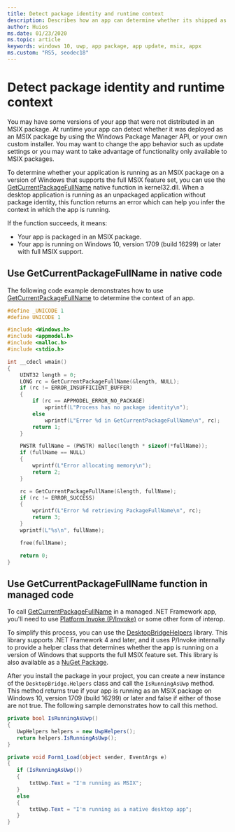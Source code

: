 ```yaml
---
title: Detect package identity and runtime context
description: Describes how an app can determine whether its shipped as an MSIX package on Win 1709 or later. 
author: Huios
ms.date: 01/23/2020
ms.topic: article
keywords: windows 10, uwp, app package, app update, msix, appx
ms.custom: "RS5, seodec18"
---
```


# Detect package identity and runtime context

You may have some versions of your app that were not distributed in an MSIX package. At runtime your app can detect whether it was deployed as an MSIX package by using the Windows Package Manager API, or your own custom installer. You may want to change the app behavior such as update settings or you may want to take advantage of functionality only available to MSIX packages.

To determine whether your application is running as an MSIX package on a version of Windows that supports the full MSIX feature set, you can use the [GetCurrentPackageFullName](/windows/win32/api/appmodel/nf-appmodel-getcurrentpackagefullname) native function in kernel32.dll. When a desktop application is running as an unpackaged application without package identity, this function returns an error which can help you infer the context in which the app is running.

If the function succeeds, it means:

* Your app is packaged in an MSIX package.
* Your app is running on Windows 10, version 1709 (build 16299) or later with full MSIX support.

## Use GetCurrentPackageFullName in native code

The following code example demonstrates how to use [GetCurrentPackageFullName](/windows/win32/api/appmodel/nf-appmodel-getcurrentpackagefullname) to determine the context of an app.

```cpp
#define _UNICODE 1
#define UNICODE 1

#include <Windows.h>
#include <appmodel.h>
#include <malloc.h>
#include <stdio.h>

int __cdecl wmain()
{
    UINT32 length = 0;
    LONG rc = GetCurrentPackageFullName(&length, NULL);
    if (rc != ERROR_INSUFFICIENT_BUFFER)
    {
        if (rc == APPMODEL_ERROR_NO_PACKAGE)
            wprintf(L"Process has no package identity\n");
        else
            wprintf(L"Error %d in GetCurrentPackageFullName\n", rc);
        return 1;
    }

    PWSTR fullName = (PWSTR) malloc(length * sizeof(*fullName));
    if (fullName == NULL)
    {
        wprintf(L"Error allocating memory\n");
        return 2;
    }

    rc = GetCurrentPackageFullName(&length, fullName);
    if (rc != ERROR_SUCCESS)
    {
        wprintf(L"Error %d retrieving PackageFullName\n", rc);
        return 3;
    }
    wprintf(L"%s\n", fullName);

    free(fullName);

    return 0;
}
```

## Use GetCurrentPackageFullName function in managed code

To call [GetCurrentPackageFullName](/windows/win32/api/appmodel/nf-appmodel-getcurrentpackagefullname) in a managed .NET Framework app, you'll need to use [Platform Invoke (P/Invoke)](/dotnet/standard/native-interop/pinvoke) or some other form of interop.

To simplify this process, you can use the [DesktopBridgeHelpers](https://github.com/qmatteoq/DesktopBridgeHelpers/) library. This library supports .NET Framework 4 and later, and it uses P/Invoke internally to provide a helper class that determines whether the app is running on a version of Windows that supports the full MSIX feature set. This library is also available as a [NuGet Package](https://www.nuget.org/packages/DesktopBridge.Helpers/).

After you install the package in your project, you can create a new instance of the `DesktopBridge.Helpers` class and call the `IsRunningAsUwp` method. This method returns true if your app is running as an MSIX package on Windows 10, version 1709 (build 16299) or later and false if either of those are not true. The following sample demonstrates how to call this method.

```csharp
private bool IsRunningAsUwp()
{
   UwpHelpers helpers = new UwpHelpers();
   return helpers.IsRunningAsUwp();
}

private void Form1_Load(object sender, EventArgs e)
{
   if (IsRunningAsUwp())
   {
       txtUwp.Text = "I'm running as MSIX";
   }
   else
   {
       txtUwp.Text = "I'm running as a native desktop app";
   }
}
```

